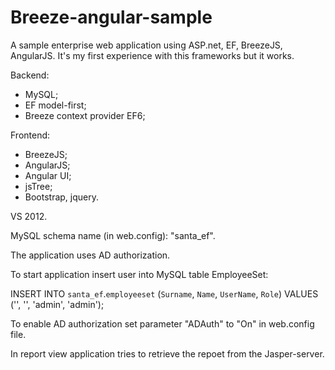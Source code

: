 Breeze-angular-sample
=====================

A sample enterprise web application using ASP.net, EF, BreezeJS, AngularJS.
It's my first experience with this frameworks but it works. 

Backend:

- MySQL;
- EF model-first;
- Breeze context provider EF6;


Frontend:

- BreezeJS;
- AngularJS;
- Angular UI;
- jsTree;
- Bootstrap, jquery.


VS 2012.

MySQL schema name (in web.config): "santa_ef".

The application uses AD authorization.

To start application insert user into MySQL table EmployeeSet: 

INSERT INTO `santa_ef`.`employeeset` (`Surname`, `Name`, `UserName`, `Role`) VALUES ('', '', 'admin', 'admin');

To enable AD authorization set parameter "ADAuth" to "On" in web.config file.


In report view application  tries to retrieve the repoet from the Jasper-server.
